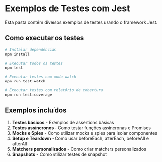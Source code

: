 # Exemplos de Testes com Jest

Esta pasta contém diversos exemplos de testes usando o framework Jest.

## Como executar os testes

```bash
# Instalar dependências
npm install

# Executar todos os testes
npm test

# Executar testes com modo watch
npm run test:watch

# Executar testes com relatório de cobertura
npm run test:coverage
```

## Exemplos incluídos

1. **Testes básicos** - Exemplos de assertions básicas
2. **Testes assíncronos** - Como testar funções assíncronas e Promises
3. **Mocks e Spies** - Como utilizar mocks e spies para isolar componentes
4. **Setup e Teardown** - Como usar beforeEach, afterEach, beforeAll e afterAll
5. **Matchers personalizados** - Como criar matchers personalizados
6. **Snapshots** - Como utilizar testes de snapshot 